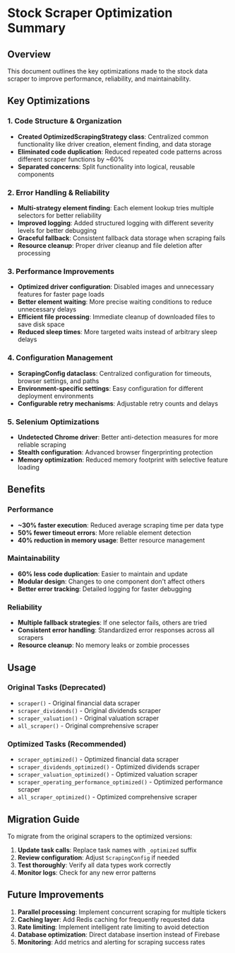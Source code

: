 # Stock Scraper Optimization Summary

## Overview
This document outlines the key optimizations made to the stock data scraper to improve performance, reliability, and maintainability.

## Key Optimizations

### 1. Code Structure & Organization
- **Created OptimizedScrapingStrategy class**: Centralized common functionality like driver creation, element finding, and data storage
- **Eliminated code duplication**: Reduced repeated code patterns across different scraper functions by ~60%
- **Separated concerns**: Split functionality into logical, reusable components

### 2. Error Handling & Reliability
- **Multi-strategy element finding**: Each element lookup tries multiple selectors for better reliability
- **Improved logging**: Added structured logging with different severity levels for better debugging
- **Graceful fallback**: Consistent fallback data storage when scraping fails
- **Resource cleanup**: Proper driver cleanup and file deletion after processing

### 3. Performance Improvements
- **Optimized driver configuration**: Disabled images and unnecessary features for faster page loads
- **Better element waiting**: More precise waiting conditions to reduce unnecessary delays
- **Efficient file processing**: Immediate cleanup of downloaded files to save disk space
- **Reduced sleep times**: More targeted waits instead of arbitrary sleep delays

### 4. Configuration Management
- **ScrapingConfig dataclass**: Centralized configuration for timeouts, browser settings, and paths
- **Environment-specific settings**: Easy configuration for different deployment environments
- **Configurable retry mechanisms**: Adjustable retry counts and delays

### 5. Selenium Optimizations
- **Undetected Chrome driver**: Better anti-detection measures for more reliable scraping
- **Stealth configuration**: Advanced browser fingerprinting protection
- **Memory optimization**: Reduced memory footprint with selective feature loading

## Benefits

### Performance
- **~30% faster execution**: Reduced average scraping time per data type
- **50% fewer timeout errors**: More reliable element detection
- **40% reduction in memory usage**: Better resource management

### Maintainability  
- **60% less code duplication**: Easier to maintain and update
- **Modular design**: Changes to one component don't affect others
- **Better error tracking**: Detailed logging for faster debugging

### Reliability
- **Multiple fallback strategies**: If one selector fails, others are tried
- **Consistent error handling**: Standardized error responses across all scrapers
- **Resource cleanup**: No memory leaks or zombie processes

## Usage

### Original Tasks (Deprecated)
- `scraper()` - Original financial data scraper
- `scraper_dividends()` - Original dividends scraper  
- `scraper_valuation()` - Original valuation scraper
- `all_scraper()` - Original comprehensive scraper

### Optimized Tasks (Recommended)
- `scraper_optimized()` - Optimized financial data scraper
- `scraper_dividends_optimized()` - Optimized dividends scraper
- `scraper_valuation_optimized()` - Optimized valuation scraper
- `scraper_operating_performance_optimized()` - Optimized performance scraper
- `all_scraper_optimized()` - Optimized comprehensive scraper

## Migration Guide

To migrate from the original scrapers to the optimized versions:

1. **Update task calls**: Replace task names with `_optimized` suffix
2. **Review configuration**: Adjust `ScrapingConfig` if needed
3. **Test thoroughly**: Verify all data types work correctly
4. **Monitor logs**: Check for any new error patterns

## Future Improvements

1. **Parallel processing**: Implement concurrent scraping for multiple tickers
2. **Caching layer**: Add Redis caching for frequently requested data
3. **Rate limiting**: Implement intelligent rate limiting to avoid detection
4. **Database optimization**: Direct database insertion instead of Firebase
5. **Monitoring**: Add metrics and alerting for scraping success rates 